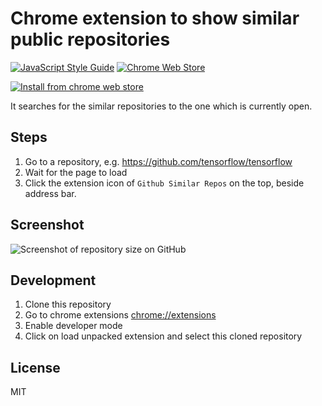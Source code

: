 # Chrome extension to show similar public repositories

[![JavaScript Style Guide](https://img.shields.io/badge/code%20style-standard-brightgreen.svg)](http://standardjs.com/) [![Chrome Web Store](https://img.shields.io/chrome-web-store/v/ppgdlobphnefimdieecenohghobnfndh.svg)](https://chrome.google.com/webstore/detail/github-similar-repository/ppgdlobphnefimdieecenohghobnfndh)

[![Install from chrome web store](https://developer.chrome.com/webstore/images/ChromeWebStore_Badge_v2_340x96.png)](https://chrome.google.com/webstore/detail/github-similar-repository/ppgdlobphnefimdieecenohghobnfndh)

It searches for the similar repositories to the one which is currently open.

## Steps
  1. Go to a repository, e.g. https://github.com/tensorflow/tensorflow
  2. Wait for the page to load
  3. Click the extension icon of `Github Similar Repos` on the top, beside address bar.

## Screenshot

![Screenshot of repository size on GitHub](https://raw.githubusercontent.com/vivekkumar2696/github-similar-repos/master/screenshots/github-similar-repo-ss.png)

## Development

1. Clone this repository
2. Go to chrome extensions [chrome://extensions](chrome://extensions)
3. Enable developer mode
4. Click on load unpacked extension and select this cloned repository


## License

MIT
